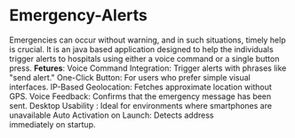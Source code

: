 # Emergency-Alerts
Emergencies can occur without warning, and in such situations, timely help is crucial. It is an java based application designed to help the individuals trigger alerts to hospitals using either a voice command or a single button press.
**Fetures**:
Voice Command Integration: Trigger alerts with phrases like "send alert."
One-Click Button: For users who prefer simple visual interfaces.
IP-Based Geolocation: Fetches approximate location without GPS.
Voice Feedback: Confirms that the emergency message has been sent.
Desktop Usability : Ideal for environments where smartphones are unavailable
Auto Activation on Launch: Detects address immediately on startup.
